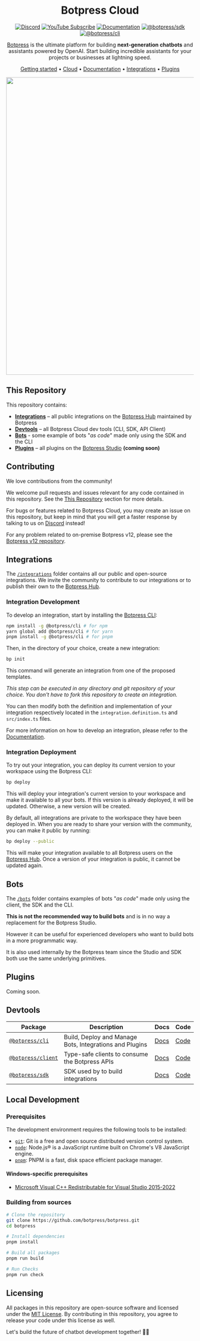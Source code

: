 <div align="center">

# Botpress Cloud

[![Discord](https://img.shields.io/badge/Join_Community-white?color=7289da&label=Discord&labelColor=6a7ec1&logo=discord&logoColor=FFF)](https://discord.gg/botpress)
[![YouTube Subscribe](https://img.shields.io/badge/YouTube-red?logo=youtube&logoColor=white)](https://www.youtube.com/c/botpress)
[![Documentation](https://img.shields.io/badge/Documentation-blue?logo=typescript&logoColor=white)](https://docs.botpress.cloud)
[![@botpress/sdk](https://img.shields.io/badge/@botpress%2fsdk-black?logo=npm)](https://www.npmjs.com/package/@botpress/sdk)
[![@botpress/cli](https://img.shields.io/badge/@botpress%2fcli-black?logo=npm)](https://www.npmjs.com/package/@botpress/cli)

[Botpress](https://botpress.com) is the ultimate platform for building **next-generation chatbots** and assistants powered by OpenAI. Start building incredible assistants for your projects or businesses at lightning speed.

[Getting started](#getting-started) •
[Cloud](https://app.botpress.cloud) •
[Documentation](https://botpress.com/docs) •
[Integrations](#integrations) •
[Plugins](#plugins)

<img src="https://user-images.githubusercontent.com/10071388/248040379-8aee1b03-c483-4040-8ee0-741554310e88.png" width="800">
  
</div>

## This Repository

This repository contains:

- [**Integrations**](#integrations) – all public integrations on the [Botpress Hub](https://app.botpress.cloud/hub) maintained by Botpress
- [**Devtools**](#devtools) – all Botpress Cloud dev tools (CLI, SDK, API Client)
- [**Bots**](#bots) - some example of bots "_as code_" made only using the SDK and the CLI
- [**Plugins**](#plugins) – all plugins on the [Botpress Studio](https://studio.botpress.cloud) **(coming soon)**

## Contributing

We love contributions from the community!

We welcome pull requests and issues relevant for any code contained in this repository. See the [This Repository](#this-repository) section for more details.

For bugs or features related to Botpress Cloud, you may create an issue on this repository, but keep in mind that you will get a faster response by talking to us on [Discord](https://discord.gg/botpress) instead!

For any problem related to on-premise Botpress v12, please see the [Botpress v12 repository](https://github.com/botpress/v12).

## Integrations

The [`/integrations`](./integrations) folder contains all our public and open-source integrations. We invite the community to contribute to our integrations or to publish their own to the [Botpress Hub](https://app.botpress.cloud/hub).

### Integration Development

To develop an integration, start by installing the [Botpress CLI](https://www.npmjs.com/package/@botpress/cli):

```sh
npm install -g @botpress/cli # for npm
yarn global add @botpress/cli # for yarn
pnpm install -g @botpress/cli # for pnpm
```

Then, in the directory of your choice, create a new integration:

```sh
bp init
```

This command will generate an integration from one of the proposed templates.

_This step can be executed in any directory and git repository of your choice. You don't have to fork this repository to create an integration._

You can then modify both the definition and implementation of your integration respectively located in the `integration.definition.ts` and `src/index.ts` files.

For more information on how to develop an integration, please refer to the [Documentation](https://botpress.com/docs/for-developers/sdk/integration/getting-started).

### Integration Deployment

To try out your integration, you can deploy its current version to your workspace using the Botpress CLI:

```sh
bp deploy
```

This will deploy your integration's current version to your workspace and make it available to all your bots. If this version is already deployed, it will be updated. Otherwise, a new version will be created.

By default, all integrations are private to the workspace they have been deployed in. When you are ready to share your version with the community, you can make it public by running:

```sh
bp deploy --public
```

This will make your integration available to all Botpress users on the [Botpress Hub](https://app.botpress.cloud/hub). Once a version of your integration is public, it cannot be updated again.

## Bots

The [`/bots`](./bots) folder contains examples of bots "_as code_" made only using the client, the SDK and the CLI.

**This is not the recommended way to build bots** and is in no way a replacement for the Botpress Studio.

However it can be useful for experienced developers who want to build bots in a more programmatic way.

It is also used internally by the Botpress team since the Studio and SDK both use the same underlying primitives.

## Plugins

Coming soon.

## Devtools

| **Package**                                                          | **Description**                                         | **Docs**                                           | **Code**               |
| -------------------------------------------------------------------- | ------------------------------------------------------- | -------------------------------------------------- | ---------------------- |
| [`@botpress/cli`](https://www.npmjs.com/package/@botpress/cli)       | Build, Deploy and Manage Bots, Integrations and Plugins | [Docs](https://botpress.com/docs/for-developers/sdk/cli-reference) | [Code](./packages/cli) |
| [`@botpress/client`](https://www.npmjs.com/package/@botpress/client) | Type-safe clients to consume the Botpress APIs          | [Docs]()                                           | [Code]()               |
| [`@botpress/sdk`](https://www.npmjs.com/package/@botpress/sdk)       | SDK used by to build integrations                       | [Docs]()                                           | [Code]()               |

## Local Development

### Prerequisites

The development environment requires the following tools to be installed:

- [`git`](https://git-scm.com/): Git is a free and open source distributed version control system.
- [`node`](https://nodejs.org/en/): Node.js® is a JavaScript runtime built on Chrome's V8 JavaScript engine.
- [`pnpm`](https://pnpm.io/): PNPM is a fast, disk space efficient package manager.

#### Windows-specific prerequisites

- [Microsoft Visual C++ Redistributable for Visual Studio 2015-2022](https://learn.microsoft.com/en-us/cpp/windows/latest-supported-vc-redist#visual-studio-2015-2017-2019-and-2022)

### Building from sources

```sh
# Clone the repository
git clone https://github.com/botpress/botpress.git
cd botpress

# Install dependencies
pnpm install

# Build all packages
pnpm run build

# Run Checks
pnpm run check
```

## Licensing

All packages in this repository are open-source software and licensed under the [MIT License](LICENSE). By contributing in this repository, you agree to release your code under this license as well.

Let's build the future of chatbot development together! 🤖🚀
